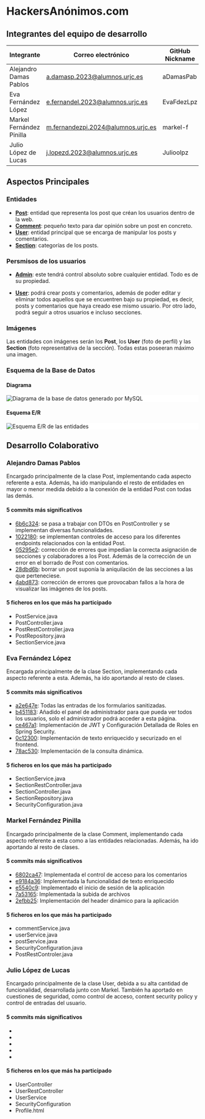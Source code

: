 # HackersAnónimos.com

## Integrantes del equipo de desarrollo
| Integrante               | Correo electrónico                 | GitHub Nickname |
|--------------------------|------------------------------------|-----------------|
| Alejandro Damas Pablos   | a.damasp.2023@alumnos.urjc.es      | aDamasPab       |
| Eva Fernández López      | e.fernandel.2023@alumnos.urjc.es   | EvaFdezLpz      |
| Markel Fernández Pinilla | m.fernandezpi.2024@alumnos.urjc.es | markel-f        |
| Julio López de Lucas     | j.lopezd.2023@alumnos.urjc.es      | Julioolpz       |

## Aspectos Principales

### Entidades
- **<u>Post</u>**: entidad que representa los post que créan los usuarios dentro de la web.
- **<u>Comment</u>**: pequeño texto para dar opinión sobre un post en concreto.
- **<u>User</u>**: entidad principal que se encarga de manipular los posts y comentarios.
- **<u>Section</u>**: categorías de los posts.

### Persmisos de los usuarios

- **<u>Admin</u>**: este tendrá control absoluto sobre cualquier entidad. Todo es de su propiedad.

- **<u>User</u>**: podrá crear posts y comentarios, además de poder editar y eliminar todos aquellos que se encuentren bajo su propiedad, es decir, posts y comentarios que haya creado ese mismo usuario. Por otro lado, podrá seguir a otros usuarios e incluso secciones.

### Imágenes
Las entidades con imágenes serán los **Post**, los **User** (foto de perfil) y las **Section** (foto representativa de la sección). Todas estas poseeran máximo una imagen.

### Esquema de la Base de Datos

#### Diagrama 
<img src="Diagrama MySQL.svg" alt="Diagrama de la base de datos generado por MySQL" style="background-color:white; display:block; margin:auto; max-width: 800pxs">

#### Esquema E/R
<img src="Esquema ER.svg" alt="Esquema E/R de las entidades" style="background-color:white; display:block; margin:auto; max-width: 800px">

## Desarrollo Colaborativo

### Alejandro Damas Pablos
Encargado principalmente de la clase Post, implementando cada aspecto referente a esta. Además, ha ido manipulando el resto de entidades en mayor o menor medida debido a la conexión de la entidad Post con todas las demás.

#### 5 commits más significativos
- [6b6c324](https://github.com/DWS-2025/project-grupo-1/commit/6b6c3240326a7ff946ae521ac0a7ae7a67f06393): se pasa a trabajar con DTOs en PostController y se implementan diversas funcionalidades.
- [1022180](https://github.com/DWS-2025/project-grupo-1/commit/1022180acca0da6b279753f7569b58c67ce55879): se implementan controles de acceso para los diferentes endpoints relacionados con la entidad Post.
- [05295e2](https://github.com/DWS-2025/project-grupo-1/commit/05295e2efc4ba535c787db215df805a88a1477d6): corrección de errores que impedían la correcta asignación de secciones y colaboradores a los Post. Además de la corrección de un error en el borrado de Post con comentarios.
- [28dbd6b](https://github.com/DWS-2025/project-grupo-1/commit/28dbd6b50b4438b5af016ff4e7c2432e352ec82b): borrar un post suponía la aniquilación de las secciones a las que perteneciese.
- [4abd873](https://github.com/DWS-2025/project-grupo-1/commit/4abd8730ee5409c113fdc6a59ed6d53dbd576dab): corrección de errores que provocaban fallos a la hora de visualizar las imágenes de los posts.

#### 5 ficheros en los que más ha participado
- PostService.java
- PostController.java
- PostRestController.java
- PostRepository.java
- SectionService.java

### Eva Fernández López
Encargada principalmente de la clase Section, implementando cada aspecto referente a esta. Además, ha ido aportando al resto de clases.

#### 5 commits más significativos
- [a2e647e](https://github.com/DWS-2025/project-grupo-1/commit/a2e647e484bcc8488691687a1e7ed37b3ab54007): Todas las entradas de los formularios sanitizadas.
- [b451183](https://github.com/DWS-2025/project-grupo-1/commit/b4511839b35c825199d79a65aed4a9c990bfd35d): Añadido el panel de administrador para que pueda ver todos los usuarios, solo el administrador podrá acceder a esta página.
- [ce467a1](https://github.com/DWS-2025/project-grupo-1/commit/ce467a10b8f21ef96a40e4fe3f083c64ce69dd10): Implementación de JWT y Configuración Detallada de Roles en Spring Security. 
- [0c12300](https://github.com/DWS-2025/project-grupo-1/commit/0c1230081c4b10d19d47b58353dc487fe2f3033b): Implementación de texto enriquecido y securizado en el frontend.
- [78ac530](https://github.com/DWS-2025/project-grupo-1/commit/78ac530723c9456de044ef6581cabc0e0d14234a): Implementación de la consulta dinámica.

#### 5 ficheros en los que más ha participado
- SectionService.java
- SectionRestController.java
- SectionController.java
- SectionRepository.java
- SecurityConfiguration.java

### Markel Fernández Pinilla
Encargado principalmente de la clase Comment, implementando cada aspecto referente a esta como a las entidades relacionadas. Además, ha ido aportando al resto de clases.

#### 5 commits más significativos
- [6802ca47](https://github.com/DWS-2025/project-grupo-1/commit/6802ca47c5e80803acd4a22095f4bcbc2e92e0cd): Implementada el control de acceso para los comentarios
- [e9184a36](https://github.com/DWS-2025/project-grupo-1/commit/e9184a36ef6f2b2ba3de3347e45def28f7ee6ca9): Implementada la funcionalidad de texto enriquecido
- [e5540c9](https://github.com/DWS-2025/project-grupo-1/commit/e5540c923d7f6603b0185426d5a91001098aa8e8): Implementado el inicio de sesión de la aplicación
- [7a53165](https://github.com/DWS-2025/project-grupo-1/commit/7a53165b47cb4a7660fb11a6439ab3605322fe62): Implementada la subida de archivos
- [2efbb25](https://github.com/DWS-2025/project-grupo-1/commit/2efbb25469aa3212d95e1a769e18819d8aeecb5d): Implementación del header dinámico para la aplicación

#### 5 ficheros en los que más ha participado
- commentService.java
- userService.java
- postService.java
- SecurityConfiguration.java
- PostRestControler.java

### Julio López de Lucas
Encargado principalmente de la clase User, debida a su alta cantidad de funcionalidad, desarrollada junto con Markel. 
También ha aportado en cuestiones de seguridad, como control de acceso, content security policy y control de entradas del usuario.

#### 5 commits más significativos
- 
- 
- 
- 
- 

#### 5 ficheros en los que más ha participado
- UserController
- UserRestController
- UserService  
- SecurityConfiguration
- Profile.html
